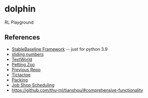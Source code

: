 # dolphin
RL Playground


## References

* [StableBaseline Framework](https://github.com/DLR-RM/stable-baselines3) -- just for python 3.9
* [sliding numbers](https://github.com/bryanoliveira/sliding-puzzles-gym)
* [TextWorld](https://github.com/microsoft/TextWorld?tab=readme-ov-file)
* [Petting Zoo](https://github.com/Farama-Foundation/PettingZoo)
* [Previous Repo](https://github.com/alamhanz/qlearn-journey)
* [Tictactoe](https://github.com/MauroLuzzatto/OpenAI-Gym-TicTacToe-Environment)
* [Packing](https://github.com/ylchan87/gym-BinPack3D)
* [Job Shop Scheduling](https://github.com/prosysscience/JSSEnv)
* https://github.com/thu-ml/tianshou/#comprehensive-functionality


<!-- gym 0.26.2 -->
<!-- pip install --upgrade stable-baselines3 gym -->
<!-- pdm 2.22.3 -->